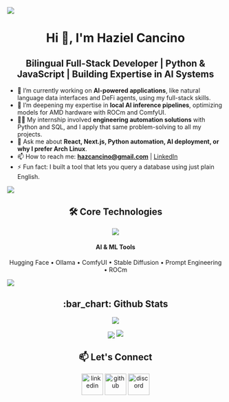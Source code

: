 <!-- horizontal divider -->
<img src="https://user-images.githubusercontent.com/73097560/115834477-dbab4500-a447-11eb-908a-139a6edaec5c.gif">

<!-- h1 without bottom border -->
<div align="center">
  <h1>Hi 👋, I'm Haziel Cancino</h1>
</div>

<!-- h2 without bottom border -->
<div align="center">
  <h2>Bilingual Full-Stack Developer | Python & JavaScript | Building Expertise in AI Systems</h2>
</div>

<!-- Introduction start -->
- 🔭 I’m currently working on **AI-powered applications**, like natural language data interfaces and DeFi agents, using my full-stack skills.
- 🌱 I’m deepening my expertise in **local AI inference pipelines**, optimizing models for AMD hardware with ROCm and ComfyUI.
- 👨‍💻 My internship involved **engineering automation solutions** with Python and SQL, and I apply that same problem-solving to all my projects.
- 💬 Ask me about **React, Next.js, Python automation, AI deployment, or why I prefer Arch Linux**.
- 📫 How to reach me: **hazcancino@gmail.com** | <a href="https://www.linkedin.com/in/haziel-cancino-/">LinkedIn</a>
- ⚡ Fun fact: I built a tool that lets you query a database using just plain English.

<!-- Introduction end -->

<!-- horizontal divider -->
<img src="https://user-images.githubusercontent.com/73097560/115834477-dbab4500-a447-11eb-908a-139a6edaec5c.gif">

<!-- Tech Stack Section -->
<div align="center">
  <h2>🛠️ Core Technologies</h2>
</div>

<p align="center">
  <a href="https://skillicons.dev">
    <!-- Curated list to match your resume -->
    <img src="https://skillicons.dev/icons?i=python,javascript,react,nextjs,nodejs,tailwind,docker,git,github,linux,postgresql,sqlite,html,css,java,cpp&perline=16" />
  </a>
</p>

<!-- AI/ML Specific Tools -->
<div align="center">
  <h4>AI & ML Tools</h4>
  <p>Hugging Face • Ollama • ComfyUI • Stable Diffusion • Prompt Engineering • ROCm</p>
</div>

<!-- horizontal divider -->
<img src="https://user-images.githubusercontent.com/73097560/115834477-dbab4500-a447-11eb-908a-139a6edaec5c.gif">

<h2 align="center">:bar_chart: Github Stats</h2>

<p align="center"><img align="center" src="https://github-readme-streak-stats.herokuapp.com/?user=hazielcancino&theme=radical&hide_border=false" <br/>
<p align="center"><img align="center" src="https://github-readme-stats.vercel.app/api/top-langs/?username=hazielcancino&theme=vue-dark&show_icons=true&hide_border=true&layout=compact" <br/>

<!-- horizontal divider -->
<img src="https://user-images.githubusercontent.com/73097560/115834477-dbab4500-a447-11eb-908a-139a6edaec5c.gif">

<!-- Connect with me -->
<div align="center">
  <h2>📫 Let's Connect</h2>
</div>

<p align="center">
<a href="https://www.linkedin.com/in/haziel-cancino-/" target="blank"><img align="center" src="https://user-images.githubusercontent.com/88904952/234979284-68c11d7f-1acc-4f0c-ac78-044e1037d7b0.png" alt="linkedin" height="50" width="50" /></a>
<a href="https://github.com/HazielCancino" target="blank"><img align="center" src="https://skillicons.dev/icons?i=github" alt="github" height="50" width="50" /></a>
<a href="https://discordapp.com/users/hazcang" target="blank"><img align="center" src="https://user-images.githubusercontent.com/88904952/234982627-019fd336-6248-453c-9b05-97c13fd1d207.png" alt="discord" height="50" width="50" /></a>
</p>


